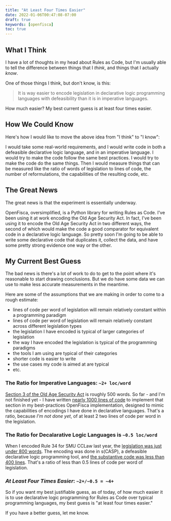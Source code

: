 ```yaml
---
title: "At Least Four Times Easier"
date: 2022-01-06T00:47:08-07:00
draft: true
keywords: [openfisca]
toc: true
---
```


## What I Think

I have a lot of thoughts in my head about Rules as Code, but I'm usually able to tell the difference
between things that I _think_, and things that I actually _know_.

One of those things I think, but don't know, is this:

> It is way easier to encode legislation in declarative logic programming languages with
> defeasibility than it is in imperative languages.

How much easier? My best current guess is at least four times easier.

## How We Could Know

Here's how I would like to move the above idea from "I think" to "I know":

I would take some real-world requirements, and
I would write code in both a defeasible declarative logic language, and in an imperative language.
I would try to make the code follow the same best practices. I would try to make the code do the same things. Then
I would measure things that can be measured like the ratio of words of legislation to lines of code, the
number of reformulations, the capabilities of the resulting code, etc.

## The Great News

The great news is that the experiment is essentially underway.

OpenFisca, oversimplified, is a Python library for writing
Rules as Code. I've been using it at work encoding the Old Age Security Act. In fact, I've been
using it to encode the Old Age Security Act in two different ways, the second of which would make
the code a good comparator for equivalent code in a declarative logic language. So pretty soon I'm
going to be able to write some declarative code that duplicates it, collect the data, and have some
pretty strong evidence one way or the other.

## My Current Best Guess

The bad news is there's a lot of work to do to get to the point where it's reasonable to start drawing
conclusions.
But we do have some data we can use to make less accurate measurements
in the meantime.

Here are some of the assumptions that we are making in order to come to a rough estimate:

* lines of code per word of legislation will remain relatively constant within a programming paradigm
* lines of code per word of legislation will remain relatively constant across different legislation types
* the legislation I have encoded is typical of larger categories of legislation
* the way I have encoded the legislation is typical of the programming paradigms
* the tools I am using are typical of their categories
* shorter code is easier to write
* the use cases my code is aimed at are typical
* etc.

### The Ratio for Imperative Languages: `~2+ loc/word`

[Section 3 of the Old Age Security Act](https://www.canlii.org/en/ca/laws/stat/rsc-1985-c-o-9/latest/rsc-1985-c-o-9.html#sec3subsec1) is roughly 500 words. So far - and I'm not finished yet - I have written 
[nearly 1000 lines of code](https://github.com/JasonMorrisSC/openfisca-canada/blob/isomorphic_version/openfisca_canada/variables/old_age_security_act/oas_s3.py) to implement that section in my
best-practices OpenFisca implementation, designed to mimic the capabilities of encodings I have done in declarative
languages. That's a ratio, because _I'm not done yet_, of at least 2 two lines
of code per word in the legislation.

### The Ratio for Decalarative Logic Languages is `~0.5 loc/word`

When I encoded Rule 34 for SMU CCLaw last year, the [legislation was just under 800 words](https://sso.agc.gov.sg/SL/LPA1966-S706-2015?ProvIds=P13-#pr34-). The encoding was done
in s(CASP), a defeasible declarative logic programming tool, and [the substantive code was less than 400 lines](https://github.com/smucclaw/r34_sCASP/blob/main/r34_amended.pl). 
That's a ratio of less than 0.5 lines of code per
word of legislation.

### _At Least Four Times Easier_: `~2+/~0.5 = ~4+` 

So if you want my best justifiable guess, as of today, of how much easier it is to use declarative logic programming
for Rules as Code over typical programming languages, my best guess is "at least four times easier."

If you have a better guess, let me know.